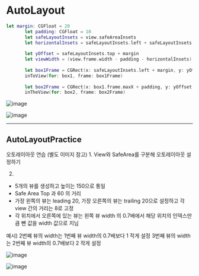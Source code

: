 # AutoLayout

 
 ```swift
 let margin: CGFloat = 20
        let padding: CGFloat = 10
        let safeLayoutInsets = view.safeAreaInsets
        let horizontalInsets = safeLayoutInsets.left + safeLayoutInsets.right
        
        let yOffset = safeLayoutInsets.top + margin
        let viewWidth = (view.frame.width - padding - horizontalInsets) / 2 - margin
        
        let box1Frame = CGRect(x: safeLayoutInsets.left + margin, y: yOffset, width: viewWidth, height: view.bounds.height - yOffset - (safeLayoutInsets.bottom + margin))
        inToView(for: box1, frame: box1Frame)
        
        let box2Frame = CGRect(x: box1.frame.maxX + padding, y: yOffset, width: viewWidth, height: view.bounds.height - yOffset - (safeLayoutInsets.bottom + margin))
        inTheView(for: box2, frame: box2Frame)
 ```
![image](https://user-images.githubusercontent.com/62827163/82026363-9d50c600-96cd-11ea-8e07-915620c802d7.png)

![image](https://user-images.githubusercontent.com/62827163/82026245-75f9f900-96cd-11ea-8361-23574d7ff6a3.png)

---

## AutoLayoutPractice

오토레이아웃 연습 (별도 이미지 참고)
1.
View와 SafeArea를 구분해 오토레이아웃 설정하기

2.  
- 5개의 뷰를 생성하고 높이는 150으로 통일
- Safe Area Top 과 60 의 거리
- 가장 왼쪽의 뷰는 leading 20, 가장 오른쪽의 뷰는 trailing 20으로 설정하고 각 view 간의 거리는 8로 고정
- 각 위치에서 오른쪽에 있는 뷰는 왼쪽 뷰 width 의 0.7배에서 해당 위치의 인덱스만큼 뺀 값을 width 값으로 지님

예시)
2번째 뷰의 width는 1번째 뷰 width의 0.7배보다 1 작게 설정
3번째 뷰의 width는 2번째 뷰 width의 0.7배보다 2 작게 설정


![image](https://user-images.githubusercontent.com/62827163/82118405-3bb65780-97b2-11ea-82bc-ca8c93ab2507.png)


![image](https://user-images.githubusercontent.com/62827163/82118414-4b35a080-97b2-11ea-8ded-d4da093d345a.png)